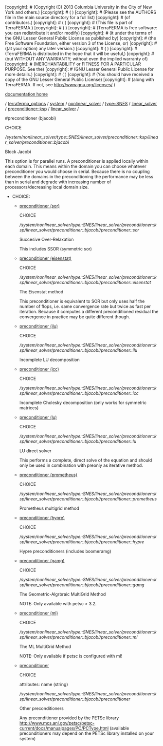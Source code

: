 [copyright]: # (Copyright (C) 2013 Columbia University in the City of New York and others.)
[copyright]: # ( )
[copyright]: # (Please see the AUTHORS file in the main source directory for a full list)
[copyright]: # (of contributors.)
[copyright]: # ( )
[copyright]: # (This file is part of TerraFERMA.)
[copyright]: # ( )
[copyright]: # (TerraFERMA is free software: you can redistribute it and/or modify)
[copyright]: # (it under the terms of the GNU Lesser General Public License as published by)
[copyright]: # (the Free Software Foundation, either version 3 of the License, or)
[copyright]: # ((at your option) any later version.)
[copyright]: # ( )
[copyright]: # (TerraFERMA is distributed in the hope that it will be useful,)
[copyright]: # (but WITHOUT ANY WARRANTY; without even the implied warranty of)
[copyright]: # (MERCHANTABILITY or FITNESS FOR A PARTICULAR PURPOSE. See the)
[copyright]: # (GNU Lesser General Public License for more details.)
[copyright]: # ( )
[copyright]: # (You should have received a copy of the GNU Lesser General Public License)
[copyright]: # (along with TerraFERMA. If not, see <http://www.gnu.org/licenses/>.)

[documentation home](Documentation)

/ [terraferma_options](../../../../../../../terraferma_options.md) / [system](../../../../../../system.md) / [nonlinear_solver](../../../../../nonlinear_solver.md) / [type::SNES](../../../../type__SNES.md) / [linear_solver](../../../linear_solver.md) / [preconditioner::ksp](../../preconditioner__ksp.md) / [linear_solver](../linear_solver.md) /

#preconditioner (bjacobi)

CHOICE 

*/system/nonlinear_solver/type::SNES/linear_solver/preconditioner::ksp/linear_solver/preconditioner::bjacobi*

Block Jacobi

This option is for parallel runs. A preconditioner is applied
locally within each domain. This means within the domain you can
choose whatever preconditioner you would choose in serial. Because
there is no coupling between the domains in the preconditioning
the performance may be less than in serial and degrade with 
increasing number of processors/decreasing local domain size.

* CHOICE:
    * [preconditioner (sor)](preconditioner__bjacobi/preconditioner__sor.md "child")

        CHOICE 

        */system/nonlinear_solver/type::SNES/linear_solver/preconditioner::ksp/linear_solver/preconditioner::bjacobi/preconditioner::sor*

        Succesive Over-Relaxation
        
        This includes SSOR (symmetric sor)

    * [preconditioner (eisenstat)](preconditioner__bjacobi/preconditioner__eisenstat.md "child")

        CHOICE 

        */system/nonlinear_solver/type::SNES/linear_solver/preconditioner::ksp/linear_solver/preconditioner::bjacobi/preconditioner::eisenstat*

        The Eisenstat method
        
        This preconditioner is equivalent to SOR but only uses
        half the number of flops,
        i.e. same convergence rate but twice as fast per
        iteration. Because it computes
        a different preconditioned residual the convergence in
        practice may be quite different though.

    * [preconditioner (ilu)](preconditioner__bjacobi/preconditioner__ilu.md "child")

        CHOICE 

        */system/nonlinear_solver/type::SNES/linear_solver/preconditioner::ksp/linear_solver/preconditioner::bjacobi/preconditioner::ilu*

        Incomplete LU decomposition

    * [preconditioner (icc)](preconditioner__bjacobi/preconditioner__icc.md "child")

        CHOICE 

        */system/nonlinear_solver/type::SNES/linear_solver/preconditioner::ksp/linear_solver/preconditioner::bjacobi/preconditioner::icc*

        Incomplete Cholesky decomposition (only works for symmetric matrices)

    * [preconditioner (lu)](preconditioner__bjacobi/preconditioner__lu.md "child")

        CHOICE 

        */system/nonlinear_solver/type::SNES/linear_solver/preconditioner::ksp/linear_solver/preconditioner::bjacobi/preconditioner::lu*

        LU direct solver
        
        This performs a complete, direct solve of the equation and should only be used in combination with preonly as iterative method.

    * [preconditioner (prometheus)](preconditioner__bjacobi/preconditioner__prometheus.md "child")

        CHOICE 

        */system/nonlinear_solver/type::SNES/linear_solver/preconditioner::ksp/linear_solver/preconditioner::bjacobi/preconditioner::prometheus*

        Prometheus multigrid method

    * [preconditioner (hypre)](preconditioner__bjacobi/preconditioner__hypre.md "child")

        CHOICE 

        */system/nonlinear_solver/type::SNES/linear_solver/preconditioner::ksp/linear_solver/preconditioner::bjacobi/preconditioner::hypre*

        Hypre preconditioners (includes boomeramg)

    * [preconditioner (gamg)](preconditioner__bjacobi/preconditioner__gamg.md "child")

        CHOICE 

        */system/nonlinear_solver/type::SNES/linear_solver/preconditioner::ksp/linear_solver/preconditioner::bjacobi/preconditioner::gamg*

        The Geometric-Algrbraic MultiGrid Method
        
        NOTE: Only available with petsc > 3.2.

    * [preconditioner (ml)](preconditioner__bjacobi/preconditioner__ml.md "child")

        CHOICE 

        */system/nonlinear_solver/type::SNES/linear_solver/preconditioner::ksp/linear_solver/preconditioner::bjacobi/preconditioner::ml*

        The ML MultiGrid Method
        
        NOTE: Only available if petsc is configured with ml!

    * [preconditioner](preconditioner__bjacobi/preconditioner.md "child")

        CHOICE 

        attributes: name (string) 

        */system/nonlinear_solver/type::SNES/linear_solver/preconditioner::ksp/linear_solver/preconditioner::bjacobi/preconditioner*

        Other preconditioners
        
        Any preconditioner provided by the PETSc library
        http://www.mcs.anl.gov/petsc/petsc-current/docs/manualpages/PC/PCType.html
        (available preconditioners may depend on the PETSc library installed on your system)

[autogenerated]: # (This file was automatically generated from the schema file:/home/cwilson/repos/github/TerraFERMA/TerraFERMA/buckettools/schemas/solvers.rng.)

